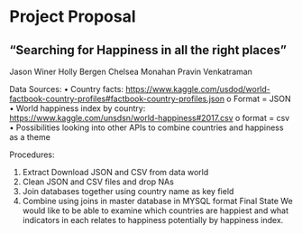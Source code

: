 # Project Proposal #

## “Searching for Happiness in all the right places” ##
Jason Winer
Holly Bergen
Chelsea Monahan
Pravin Venkatraman


Data Sources: 
•	Country facts: https://www.kaggle.com/usdod/world-factbook-country-profiles#factbook-country-profiles.json
o	Format = JSON
•	World happiness index by country: https://www.kaggle.com/unsdsn/world-happiness#2017.csv
o	format = csv
•	Possibilities looking into other APIs to combine countries and happiness as a theme

Procedures:
1.	Extract Download JSON and CSV from data world
2.	Clean JSON and CSV files and drop NAs
3.	Join databases together using country name as key field
4.	Combine using joins in master database in MYSQL format
Final State
We would like to be able to examine which countries are happiest and what indicators in each relates to happiness potentially by happiness index.
